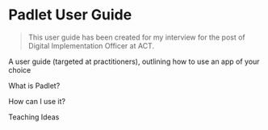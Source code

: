 # Padlet User Guide

> This user guide has been created for my interview for the post of Digital Implementation Officer at ACT.

A user guide (targeted at practitioners), outlining how to use an app of your choice

What is Padlet?

How can I use it?

Teaching Ideas
